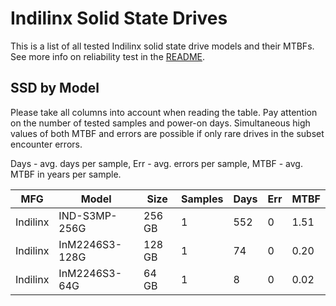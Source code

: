Indilinx Solid State Drives
===========================

This is a list of all tested Indilinx solid state drive models and their MTBFs. See
more info on reliability test in the [README](https://github.com/bsdhw/SMART).

SSD by Model
------------

Please take all columns into account when reading the table. Pay attention on the
number of tested samples and power-on days. Simultaneous high values of both MTBF
and errors are possible if only rare drives in the subset encounter errors.

Days - avg. days per sample,
Err  - avg. errors per sample,
MTBF - avg. MTBF in years per sample.

| MFG       | Model              | Size   | Samples | Days  | Err   | MTBF |
|-----------|--------------------|--------|---------|-------|-------|------|
| Indilinx  | IND-S3MP-256G      | 256 GB | 1       | 552   | 0     | 1.51   |
| Indilinx  | InM2246S3-128G     | 128 GB | 1       | 74    | 0     | 0.20   |
| Indilinx  | InM2246S3-64G      | 64 GB  | 1       | 8     | 0     | 0.02   |
